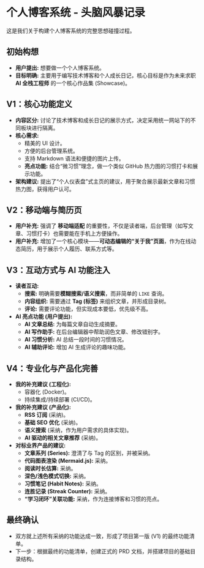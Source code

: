 # 个人博客系统 - 头脑风暴记录

这是我们关于构建个人博客系统的完整思想碰撞过程。

## 初始构想

*   **用户提出:** 想要做一个个人博客系统。
*   **目标明确:** 主要用于编写技术博客和个人成长日记，核心目标是作为未来求职 **AI 全栈工程师** 的一个核心作品集 (Showcase)。

## V1：核心功能定义

*   **内容区分:** 讨论了技术博客和成长日记的展示方式，决定采用统一网站下的不同板块进行隔离。
*   **核心需求:**
    *   精美的 UI 设计。
    *   方便的后台管理系统。
    *   支持 Markdown 语法和便捷的图片上传。
    *   **亮点功能:** 结合“微习惯”理念，做一个类似 GitHub 热力图的习惯打卡和展示功能。
*   **架构建议:** 提出了“个人仪表盘”式主页的建议，用于聚合展示最新文章和习惯热力图，获得用户认可。

## V2：移动端与简历页

*   **用户补充:** 强调了 **移动端适配** 的重要性，不仅是读者端，后台管理（如写文章、习惯打卡）也需要能在手机上方便操作。
*   **用户补充:** 增加了一个核心模块——**可动态编辑的“关于我”页面**，作为在线动态简历，用于展示个人履历、联系方式等。

## V3：互动方式与 AI 功能注入

*   **读者互动:**
    *   **搜索:** 明确需要**模糊搜索/语义搜索**，而非简单的 `LIKE` 查询。
    *   **内容组织:** 需要通过 **Tag (标签)** 来组织文章，并形成目录树。
    *   **评论:** 需要评论功能，但实现成本要低，优先级不高。
*   **AI 亮点功能 (用户提出):**
    *   **AI 文章总结:** 为每篇文章自动生成摘要。
    *   **AI 写作助手:** 在后台编辑器中帮助润色文章、修改错别字。
    *   **AI 习惯分析:** AI 总结一段时间的习惯情况。
    *   **AI 辅助评论:** 增加 AI 生成评论的趣味功能。

## V4：专业化与产品化完善

*   **我的补充建议 (工程化):**
    *   容器化 (Docker)。
    *   持续集成/持续部署 (CI/CD)。
*   **我的补充建议 (产品化):**
    *   **RSS 订阅** (采纳)。
    *   **基础 SEO 优化** (采纳)。
    *   **语义搜索** (采纳，作为用户需求的具体实现)。
    *   **AI 驱动的相关文章推荐** (采纳)。
*   **对标业界产品的建议:**
    *   **文章系列 (Series):** 澄清了与 Tag 的区别，并被采纳。
    *   **代码图表渲染 (Mermaid.js):** 采纳。
    *   **阅读时长估算:** 采纳。
    *   **深色/浅色模式切换:** 采纳。
    *   **习惯笔记 (Habit Notes):** 采纳。
    *   **连胜记录 (Streak Counter):** 采纳。
    *   **“学习闭环”关联功能:** 采纳，作为连接博客和习惯的亮点。

## 最终确认

*   双方就上述所有采纳的功能达成一致，形成了项目第一版 (V1) 的最终功能清单。
*   下一步：根据最终的功能清单，创建正式的 PRD 文档，并搭建项目的基础目录结构。